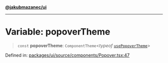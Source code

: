 [**@jakubmazanec/ui**](../README.md)

---

# Variable: popoverTheme

> `const` **popoverTheme**: `ComponentTheme`\<_typeof_
> [`usePopoverTheme`](../functions/usePopoverTheme.md)\>

Defined in:
[packages/ui/source/components/Popover.tsx:47](https://github.com/jakubmazanec/tools/blob/40ba1fb8bbde716fbe797d7886fffe14521e098a/packages/ui/source/components/Popover.tsx#L47)
